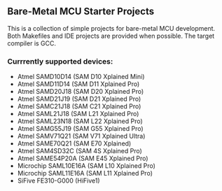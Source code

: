 ## Bare-Metal MCU Starter Projects

This is a collection of simple projects for bare-metal MCU development.
Both Makefiles and IDE projects are provided when possible.
The target compiler is GCC. 

### Currrently supported devices:

* Atmel SAMD10D14 (SAM D10 Xplained Mini)
* Atmel SAMD11D14 (SAM D11 Xplained Pro)
* Atmel SAMD20J18 (SAM D20 Xplained Pro)
* Atmel SAMD21J19 (SAM D21 Xplained Pro)
* Atmel SAMC21J18 (SAM C21 Xplained Pro)
* Atmel SAML21J18 (SAM L21 Xplained Pro)
* Atmel SAML23N18 (SAM L22 Xplained Pro)
* Atmel SAMG55J19 (SAM G55 Xplained Pro)
* Atmel SAMV71Q21 (SAM V71 Xplained Ultra)
* Atmel SAME70Q21 (SAM E70 Xplained)
* Atmel SAM4SD32C (SAM 4S Xplained Pro)
* Atmel SAME54P20A (SAM E45 Xplained Pro)
* Microchip SAML10E16A (SAM L10 Xplained Pro)
* Microchip SAML11E16A (SAM L11 Xplained Pro)
* SiFive FE310-G000 (HiFive1)


